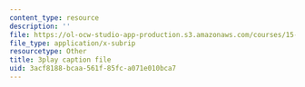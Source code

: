 ```yaml
---
content_type: resource
description: ''
file: https://ol-ocw-studio-app-production.s3.amazonaws.com/courses/15-960-new-executive-thinking-social-impact-technology-projects-fall-2017-spring-2018/3acf8188bcaa561f85fca071e010bca7_HaySEpWEsdU.vtt
file_type: application/x-subrip
resourcetype: Other
title: 3play caption file
uid: 3acf8188-bcaa-561f-85fc-a071e010bca7
---
```

